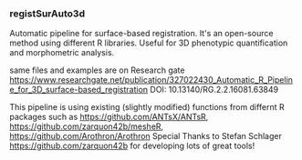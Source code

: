 ### registSurAuto3d
Automatic pipeline for surface-based registration.
It's an open-source method using different R libraries. Useful for 3D phenotypic quantification and morphometric analysis.

same files and examples are on Research gate https://www.researchgate.net/publication/327022430_Automatic_R_Pipeline_for_3D_surface-based_registration
DOI: 10.13140/RG.2.2.16081.63849 

This pipeline is using existing (slightly modified) functions from differnt R packages such as https://github.com/ANTsX/ANTsR, https://github.com/zarquon42b/mesheR, https://github.com/Arothron/Arothron
Special Thanks to Stefan Schlager https://github.com/zarquon42b for developing lots of great tools!
